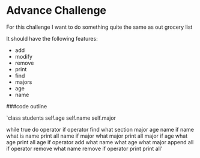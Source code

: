 # Advance Challenge

For this challenge I want to do something quite the same as out grocery list

It should have the following features:
 - add
 - modify
 - remove
 - print
 - find
 - majors
 - age
 - name

###code outline

`class students
self.age
self.name
self.major


while true do
operator 
if operator find
what section major age name
    if name what is name
    print all name
    if major what major
    print all major
    if age what age
    print all age
if operator add
    what name
    what age
    what major
    append all
if operator remove
    what name
    remove
if operator print
    print all'